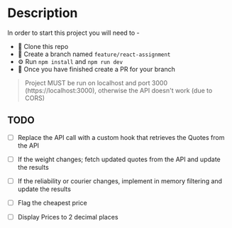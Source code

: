 # Description

In order to start this project you will need to -

- 🧬 Clone this repo
- 🌵 Create a branch named `feature/react-assignment`
- ⚙️ Run `npm install` and `npm run dev`
- 📓 Once you have finished create a PR for your branch

> Project MUST be run on localhost and port 3000 (https://localhost:3000), otherwise the API doesn't work (due to CORS)

## TODO

- [ ] Replace the API call with a custom hook that retrieves the Quotes from the API
- [ ] If the weight changes; fetch updated quotes from the API and update the results
- [ ] If the reliability or courier changes, implement in memory filtering and update the results
- [ ] Flag the cheapest price
- [ ] Display Prices to 2 decimal places

